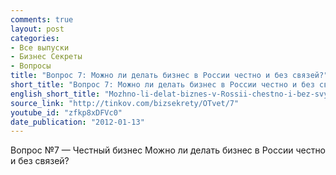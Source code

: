 ```yaml
---
comments: true
layout: post
categories:
- Все выпуски
- Бизнес Секреты
- Вопросы
title: "Вопрос 7: Можно ли делать бизнес в России честно и без связей?"
short_title: "Вопрос 7: Можно ли делать бизнес в России честно и без связей?"
english_short_title: "Mozhno-li-delat-biznes-v-Rossii-chestno-i-bez-svyazey"
source_link: "http://tinkov.com/bizsekrety/OTvet/7"
youtube_id: "zfkp8xDFVc0"
date_publication: "2012-01-13"
---
```

Вопрос №7 — Честный бизнес
Можно ли делать бизнес в России честно и без связей?

